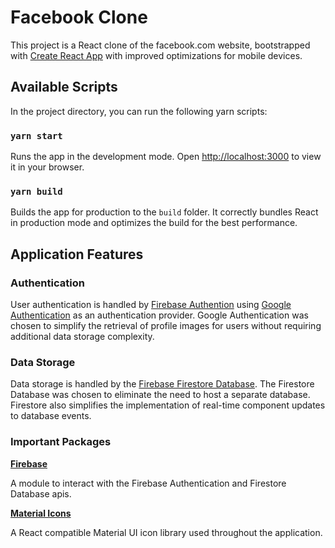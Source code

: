 # Facebook Clone

This project is a React clone of the facebook.com website, bootstrapped with [Create React App](https://github.com/facebook/create-react-app) with improved optimizations for mobile devices.

## Available Scripts

In the project directory, you can run the following yarn scripts:

### `yarn start`

Runs the app in the development mode.
Open [http://localhost:3000](http://localhost:3000) to view it in your browser.

### `yarn build`

Builds the app for production to the `build` folder.
It correctly bundles React in production mode and optimizes the build for the best performance.

## Application Features

### Authentication

User authentication is handled by [Firebase Authention](https://firebase.google.com/docs/auth) using [Google Authentication](https://firebase.google.com/docs/auth/web/google-signin) as an authentication provider. Google Authentication was chosen to simplify the retrieval of profile images for users without requiring additional data storage complexity.

### Data Storage

Data storage is handled by the [Firebase Firestore Database](https://firebase.google.com/docs/firestore). The Firestore Database was chosen to eliminate the need to host a separate database. Firestore also simplifies the implementation of real-time component updates to database events.

### Important Packages

**[Firebase](https://firebase.google.com/docs)**

A module to interact with the Firebase Authentication and Firestore Database apis.

**[Material Icons](https://mui.com/components/material-icons/)**

A React compatible Material UI icon library used throughout the application.
